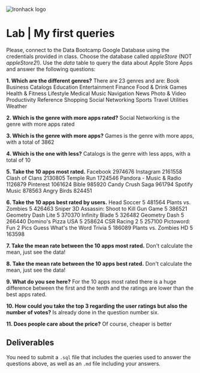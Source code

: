 ![Ironhack logo](https://i.imgur.com/1QgrNNw.png)

# Lab | My first queries

Please, connect to the Data Bootcamp Google Database using the credentials provided in class. Choose the database called *appleStore* (NOT *appleStore2*!). Use the *data* table to query the data about Apple Store Apps and answer the following questions: 

**1. Which are the different genres?**
There are 23 genres and are:
Book
Business
Catalogs
Education
Entertainment
Finance
Food & Drink
Games
Health & Fitness
Lifestyle
Medical
Music
Navigation
News
Photo & Video
Productivity
Reference
Shopping
Social Networking
Sports
Travel
Utilities
Weather

**2. Which is the genre with more apps rated?**
Social Networking is the genre with more apps rated

**3. Which is the genre with more apps?**
Games is the genre with more apps, with a total of 3862

**4. Which is the one with less?**
Catalogs is the genre with less apps, with a total of 10

**5. Take the 10 apps most rated.**
Facebook	2974676
Instagram	2161558
Clash of Clans	2130805
Temple Run	1724546
Pandora - Music & Radio	1126879
Pinterest	1061624
Bible	985920
Candy Crush Saga	961794
Spotify Music	878563
Angry Birds	824451

**6. Take the 10 apps best rated by users.**
Head Soccer	5	481564
Plants vs. Zombies	5	426463
Sniper 3D Assassin: Shoot to Kill Gun Game	5	386521
Geometry Dash Lite	5	370370
Infinity Blade	5	326482
Geometry Dash	5	266440
Domino's Pizza USA	5	258624
CSR Racing 2	5	257100
Pictoword: Fun 2 Pics Guess What's the Word Trivia	5	186089
Plants vs. Zombies HD	5	163598

**7. Take the mean rate between the 10 apps most rated.** Don't calculate the mean, just see the data!

**8. Take the mean rate between the 10 apps best rated.** Don't calculate the mean, just see the data!

**9. What do you see here?**
For the 10 apps most rated there is a huge difference between the first and the tenth and the ratings are lower than the best apps rated.

**10. How could you take the top 3 regarding the user ratings but also the number of votes?**
Is already done in the question number six.

**11. Does people care about the price?**
Of course, cheaper is better

## Deliverables 
You need to submit a `.sql` file that includes the queries used to answer the questions above, as well as an `.md` file including your answers. 
